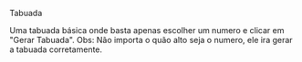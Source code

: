 Tabuada

Uma tabuada básica onde basta apenas escolher um numero e clicar em "Gerar Tabuada".
Obs: Não importa o quão alto seja o numero, ele ira gerar a tabuada corretamente.

